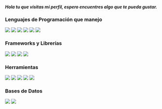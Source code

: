 <h5>Hola tu que visitas mi perfil, espero encuentres algo que te pueda gustar.</h5>

<h3>Lenguajes de Programación que manejo</h3>
<p>
  <img src="https://img.shields.io/badge/HTML5-80%25%20-orange" />
  <img src="https://img.shields.io/badge/CSS3-80%25%20-blue" />
  <img src="https://img.shields.io/badge/C%23-40%25%20-purple" />
  <img src="https://img.shields.io/badge/Java-40%25%20-red" />
  <img src="https://img.shields.io/badge/JavaScript-60%25%20-yellow" />
  <img src="https://img.shields.io/badge/PHP-40%25%20-darkblue" />
</p>

<h3>Frameworks y Librerías</h3>

<p>
  <img src="https://img.shields.io/badge/.NET-30%25%20-blue"/>
  <img src="https://img.shields.io/badge/Bootstrap-20%25%20-purple"/>
  <img src="https://img.shields.io/badge/Laravel-40%25%20-red"/>
  <img src="https://img.shields.io/badge/Tailwind%20css-70%25%20-sky-blue"/>
</p>


<h3>Herramientas</h3>
<p>
  <img src="https://img.shields.io/badge/Visual%20Studio%20Code-80%25%20-darkblue" />
  <img src="https://img.shields.io/badge/Visual%20Studio-50%25%20-blue" />
  <img src="https://img.shields.io/badge/IntelliJ%20IDEA-20%25%20-purple"/>
  <img src="https://img.shields.io/badge/PHPStorm%20-20%25%20-purple"/>
  <img src="https://img.shields.io/badge/Sublime%20Text%203-50%25%20-orange" />
</p>


<h3>Bases de Datos</h3>
<p>
  <img src="https://img.shields.io/badge/MSSQL%20Server-%20-red"/>
  <img src="https://img.shields.io/badge/MySQL%20Server-%50-yellow"/>
</p>
